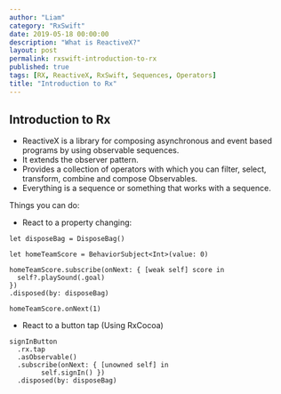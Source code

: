 ```yaml
---
author: "Liam"
category: "RxSwift"
date: 2019-05-18 00:00:00
description: "What is ReactiveX?"
layout: post
permalink: rxswift-introduction-to-rx
published: true
tags: [RX, ReactiveX, RxSwift, Sequences, Operators]
title: "Introduction to Rx"
---
```


## Introduction to Rx

- ReactiveX is a library for composing asynchronous and event based programs by using observable sequences.
- It extends the observer pattern.
- Provides a collection of operators with which you can filter, select, transform, combine and compose Observables.
- Everything is a sequence or something that works with a sequence.

Things you can do:

- React to a property changing:

```
let disposeBag = DisposeBag()

let homeTeamScore = BehaviorSubject<Int>(value: 0)

homeTeamScore.subscribe(onNext: { [weak self] score in
  self?.playSound(.goal)
})
.disposed(by: disposeBag)

homeTeamScore.onNext(1)
```

- React to a button tap (Using RxCocoa)

```
signInButton
  .rx.tap
  .asObservable()
  .subscribe(onNext: { [unowned self] in
		self.signIn() })
  .disposed(by: disposeBag)
```
